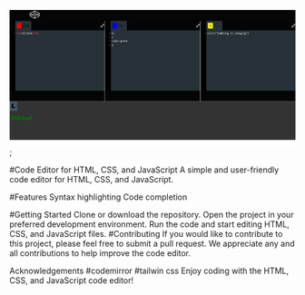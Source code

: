 ![Demo Pic](public/img/code.jpg);


#Code Editor for HTML, CSS, and JavaScript
A simple and user-friendly code editor for HTML, CSS, and JavaScript.

#Features
Syntax highlighting
Code completion

#Getting Started
Clone or download the repository.
Open the project in your preferred development environment.
Run the code and start editing HTML, CSS, and JavaScript files.
#Contributing
If you would like to contribute to this project, please feel free to submit a pull request. We appreciate any and all contributions to help improve the code editor.



Acknowledgements
#codemirror
#tailwin css
Enjoy coding with the HTML, CSS, and JavaScript code editor!



